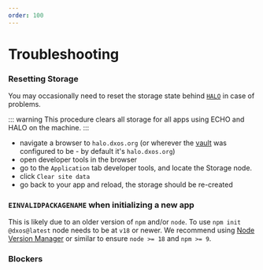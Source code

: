 ```yaml
---
order: 100
---
```


# Troubleshooting

### Resetting Storage

You may occasionally need to reset the storage state behind [`HALO`](./platform/halo.md) in case of problems.

::: warning
This procedure clears all storage for all apps using ECHO and HALO on the machine.
:::

*   navigate a browser to `halo.dxos.org` (or wherever the [vault](./glossary.md#vault) was configured to be - by default it's `halo.dxos.org`)
*   open developer tools in the browser
*   go to the `Application` tab developer tools, and locate the Storage node.
*   click `Clear site data`
*   go back to your app and reload, the storage should be re-created

### `EINVALIDPACKAGENAME` when initializing a new app

This is likely due to an older version of `npm` and/or `node`. To use `npm init @dxos@latest` node needs to be at `v18` or newer. We recommend using [Node Version Manager](https://github.com/nvm-sh/nvm) or similar to ensure `node >= 18` and `npm >= 9`.





### Blockers

